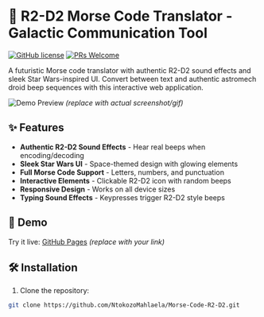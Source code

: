 # 🌌 R2-D2 Morse Code Translator - Galactic Communication Tool  

[![GitHub license](https://img.shields.io/badge/license-MIT-blue.svg)](https://github.com/NtokozoMahlaela/Morse-Code-R2-D2/blob/main/LICENSE) 
[![PRs Welcome](https://img.shields.io/badge/PRs-welcome-brightgreen.svg)](http://makeapullrequest.com)  

A futuristic Morse code translator with authentic R2-D2 sound effects and sleek Star Wars-inspired UI. Convert between text and authentic astromech droid beep sequences with this interactive web application.  

![Demo Preview](https://via.placeholder.com/800x400.png?text=R2-D2+Morse+Translator+Demo) *(replace with actual screenshot/gif)*  

## ✨ Features  

- **Authentic R2-D2 Sound Effects** - Hear real beeps when encoding/decoding  
- **Sleek Star Wars UI** - Space-themed design with glowing elements  
- **Full Morse Code Support** - Letters, numbers, and punctuation  
- **Interactive Elements** - Clickable R2-D2 icon with random beeps  
- **Responsive Design** - Works on all device sizes  
- **Typing Sound Effects** - Keypresses trigger R2-D2 style beeps  

## 🚀 Demo  

Try it live: [GitHub Pages](https://ntokozomahlaela.github.io/Morse-Code-R2-D2/) *(replace with your link)*  

## 🛠 Installation  

1. Clone the repository:  
```bash
git clone https://github.com/NtokozoMahlaela/Morse-Code-R2-D2.git


